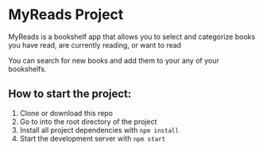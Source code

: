 # MyReads Project

MyReads is a bookshelf app that allows you to select and categorize books you have read, are currently reading, or want to read

You can search for new books and add them to your any of your bookshelfs.

## How to start the project:

1. Clone or download this repo 
2. Go to into the root directory of the project 
3. Install all project dependencies with `npm install`
4. Start the development server with `npm start`
